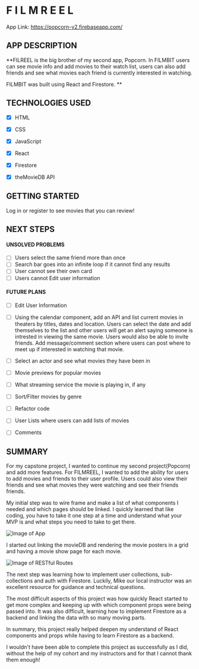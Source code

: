 
# F I L M R E E L &nbsp;

App Link: https://popcorn-v2.firebaseapp.com/

## APP DESCRIPTION

**FILREEL is the big brother of my second app, Popcorn. In FILMBIT users can see movie info and add movies to their watch list, users can also add friends and see what movies each friend is currently interested in watching. 

FILMBIT was built using React and Firestore. **



## TECHNOLOGIES USED

- [x] HTML
- [x] CSS
- [x] JavaScript
- [x] React
- [x] Firestore
- [x] theMovieDB API


## GETTING STARTED

Log in or register to see movies that you can review!


## NEXT STEPS

 
 
#### UNSOLVED PROBLEMS

- [ ] Users select the same friend more than once
- [ ] Search bar goes into an infinite loop if it cannot find any results
- [ ] User cannot see their own card
- [ ] Users cannot Edit user information

#### FUTURE PLANS

- [ ] Edit User Information
- [ ] Using the calendar component, add an API and list current movies in theaters by titles, dates and location.
      Users can select the date and add themselves to the list and other users will get an alert saying someone is intrested in viewing the same movie. Users would also be able to invite friends. Add message/comment section where users can post where to meet up if interested in watching that movie.
- [ ] Select an actor and see what movies they have been in
- [ ] Movie previews for popular movies
- [ ] What streaming service the movie is playing in, if any
- [ ] Sort/Filter movies by genre
- [ ] Refactor code
- [ ] User Lists where users can add lists of movies
- [ ] Comments

 
## SUMMARY
For my capstone project, I wanted to continue my second project(Popcorn) and add more features. For FILMREEL, I wanted to add the ability for users to add movies and friends to their user profile. Users could also view their friends and see what movies they were watching and see their friends friends.

My initial step was to wire frame and make a list of what components I needed and which pages should be linked. I quickly learned that like coding, you have to take it one step at a time and understand what your MVP is and what steps you need to take to get there.

![Image of App](https://i.imgur.com/TQMBEv9.jpg)

I started out linking the movieDB and rendering the movie posters in a grid and having a movie show page for each movie.

![Image of RESTful Routes](https://i.imgur.com/iADbiAy.jpg)

The next step was learning how to implement user collections, sub-collections and auth with Firestore. Luckily, Mike our local instructor was an excellent resource for guidance and technical questions.

The most difficult aspects of this project was how quickly React started to get more complex and keeping up with which component props were being passed into. It was also difficult, learning how to implement Firestore as a backend and linking the data with so many moving parts.

In summary, this project really helped deepen my understand of React components and props while having to learn Firestore as a backend.

I wouldn't have been able to complete this project as successfully as I did, without the help of my cohort and my instructors and for that I cannot thank them enough! 
